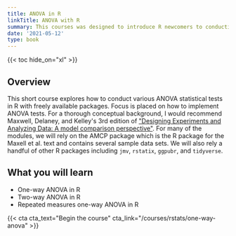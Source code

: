 ```yaml
---
title: ANOVA in R
linkTitle: ANOVA with R
summary: This courses was designed to introduce R newcomers to conducting ANOVA and is currently a work in progress.
date: '2021-05-12'
type: book
---
```


{{< toc hide_on="xl" >}}

## Overview
This short course explores how to conduct various ANOVA statistical tests in R with freely available packages. Focus is placed on how to implement ANOVA tests. For a thorough conceptual background, I would recommend Maxwell, Delaney, and Kelley's 3rd edition of ["Designing Experiments and Analyzing Data: A model comparison perspective"](https://designingexperiments.com/). For many of the modules, we will rely on the AMCP package which is the R package for the Maxell et al. text and contains several sample data sets. We will also rely a handful of other R packages including `jmv`, `rstatix`, `ggpubr`, and `tidyverse`.

## What you will learn
- One-way ANOVA in R
- Two-way ANOVA in R
- Repeated measures one-way ANOVA in R



<!--## Course Modules


{{< list_children >}}
 -->
<!-- ## Meet your instructor
{{< mention "admin" >}}

## FAQs
{{< spoiler text="Are there prerequisites?" >}}
There are no prequisites, but a background in upper division or graduate level statistics will come in handy.
{{< /spoiler >}}

{{< spoiler text="How often do the courses run?" >}}
Continuously, at your own pace.
{{< /spoiler >}} -->


{{< cta cta_text="Begin the course" cta_link="/courses/rstats/one-way-anova" >}}